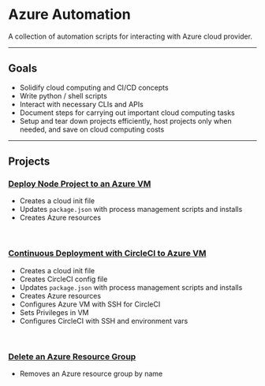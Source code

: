 # Azure Automation

A collection of automation scripts for interacting with Azure cloud provider.

---

## Goals
- Solidify cloud computing and CI/CD concepts
- Write python / shell scripts
- Interact with necessary CLIs and APIs
- Document steps for carrying out important cloud computing tasks
- Setup and tear down projects efficiently, host projects only when needed, and save on cloud computing costs

---
## Projects

###  [Deploy Node Project to an Azure VM](./azure_vm_node_deploy)
- Creates a cloud init file
- Updates `package.json` with process management scripts and installs
- Creates Azure resources

<br>

### [Continuous Deployment with CircleCI to Azure VM](./azure_vm_circleci_node_deploy)
- Creates a cloud init file
- Creates CircleCI config file
- Updates `package.json` with process management scripts and installs
- Creates Azure resources
- Configures Azure VM with SSH for CircleCI
- Sets Privileges in VM
- Configures CircleCI with SSH and environment vars

<br>

### [Delete an Azure Resource Group](./azure_delete_resource_group)
- Removes an Azure resource group by name
